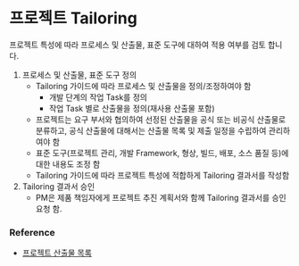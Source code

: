 # 프로젝트 Tailoring

프로젝트 특성에 따라 프로세스 및 산출물, 표준 도구에 대하여 적용 여부를 검토 합니다.



1. 프로세스 및 산출물, 표준 도구 정의
   * Tailoring 가이드에 따라 프로세스 및 산출물을 정의/조정하여야 함
     * 개발 단계의 작업 Task를 정의
     * 작업 Task 별로 산출물을 정의(재사용 산출물 포함)
   * 프로젝트는 요구 부서와 협의하여 선정된 산출물을 공식 또는 비공식 산출물로 분류하고, 공식 산출물에 대해서는 산출물 목록 및 제출 일정을 수립하여 관리하여야 함
   * 표준 도구(프로젝트 관리, 개발 Framework, 형상, 빌드, 배포, 소스 품질 등)에 대한 내용도 조정 함
   * Tailoring 가이드에 따라 프로젝트 특성에 적합하게 Tailoring 결과서를 작성함
2. Tailoring 결과서 승인
   * PM은 제품  책임자에게 프로젝트 추진 계획서와 함께 Tailoring 결과서를 승인 요청 함.

### Reference

* [프로젝트 산출물 목록](./project-output-list.md)

